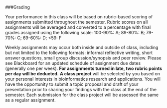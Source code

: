 ###Grading

Your performance in this class will be based on rubric-based scoring of assignments submitted throughout the semester. Rubric scores on all assignments will be averaged and converted to a percentage with final grades assigned using the following scale: 100-90%: A; 89-80%: B; 79-70%: C; 69-60%: D; <59: F

Weekly assignments may occur both inside and outside of class, including but not limited to the following formats: informal reflective writing, short answer questions, small group discussion/synopsis and peer review. Please see Blackboard for an updated schedule of assignment due dates (generally one per week). **For assignments turned in late, two rubric points per day will be deducted.** 
**A class project** will be selected by you based on your personal interests in bioinformatics research and applications. You will have the opportunity to submit a topic proposal and draft of your presentation prior to sharing your findings with the class at the end of the semester. Each submission for the class project will be assessed the same as a regular assignment.

